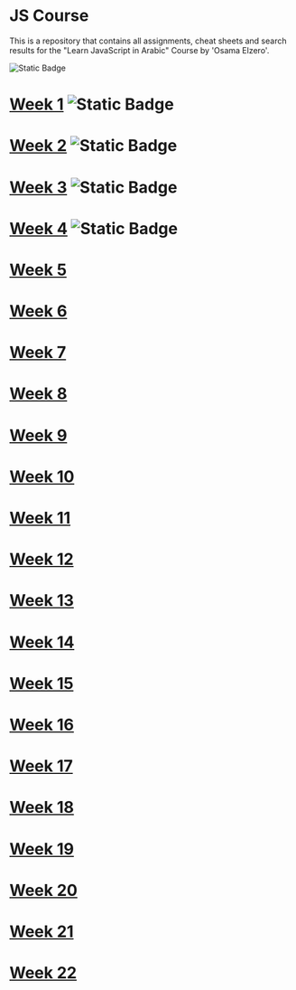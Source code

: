 # JS Course

This is a repository that contains all assignments, cheat sheets and search results for the "Learn JavaScript in Arabic" Course by 'Osama Elzero'.

![Static Badge](https://img.shields.io/badge/Progress-18%25-blue)
# [Week 1](https://github.com/youssefali715/java_script_course/tree/main/Week%201) ![Static Badge](https://img.shields.io/badge/DONE-green)

# [Week 2](https://github.com/youssefali715/java_script_course/tree/main/Week%202) ![Static Badge](https://img.shields.io/badge/DONE-green)

# [Week 3](https://github.com/youssefali715/java_script_course/tree/main/Week%203) ![Static Badge](https://img.shields.io/badge/DONE-green)

#  [Week 4](https://github.com/youssefali715/java_script_course/tree/main/Week%204) ![Static Badge](https://img.shields.io/badge/DONE-green)

#  [Week 5](https://github.com/youssefali715/java_script_course/tree/main/Week%205)
#  [Week 6](https://github.com/youssefali715/java_script_course/tree/main/Week%206)
#  [Week 7](https://github.com/youssefali715/java_script_course/tree/main/Week%207)
#  [Week 8](https://github.com/youssefali715/java_script_course/tree/main/Week%208)
#  [Week 9](https://github.com/youssefali715/java_script_course/tree/main/Week%209)
#  [Week 10](https://github.com/youssefali715/java_script_course/tree/main/Week%2010)
#  [Week 11](https://github.com/youssefali715/java_script_course/tree/main/Week%2011)
#  [Week 12](https://github.com/youssefali715/java_script_course/tree/main/Week%2012)
#  [Week 13](https://github.com/youssefali715/java_script_course/tree/main/Week%2013)
#  [Week 14](https://github.com/youssefali715/java_script_course/tree/main/Week%2014)
#  [Week 15](https://github.com/youssefali715/java_script_course/tree/main/Week%2015)
#  [Week 16](https://github.com/youssefali715/java_script_course/tree/main/Week%2016)
#  [Week 17](https://github.com/youssefali715/java_script_course/tree/main/Week%2017)
#  [Week 18](https://github.com/youssefali715/java_script_course/tree/main/Week%2018)
#  [Week 19](https://github.com/youssefali715/java_script_course/tree/main/Week%2019)
#  [Week 20](https://github.com/youssefali715/java_script_course/tree/main/Week%2020)
#  [Week 21](https://github.com/youssefali715/java_script_course/tree/main/Week%2021)
#  [Week 22](https://github.com/youssefali715/java_script_course/tree/main/Week%2022)
